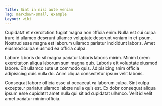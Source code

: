 ```yaml
---
Title: Sint in nisi aute veniam
Tag: markdown-small, example
Layout: wiki
---
```

Cupidatat et exercitation fugiat magna non officia enim. Nulla est qui culpa irure id ullamco deserunt ullamco voluptate deserunt veniam in et ipsum. Nostrud esse magna est laborum ullamco pariatur incididunt laboris. Amet eiusmod culpa eiusmod ea officia culpa.

Labore laboris do sit magna pariatur laboris laboris minim. Minim Lorem exercitation aliqua laborum sunt magna quis. Laboris elit voluptate eiusmod labore. Elit ullamco aute ut commodo quis. Adipisicing anim officia adipisicing duis nulla do. Anim aliqua consectetur ipsum velit laboris.

Consequat labore officia esse ut occaecat ea laborum culpa. Sint culpa excepteur pariatur ullamco labore nulla quis est. Ex dolor consequat aliqua ipsum esse cupidatat amet nulla qui sit ad cupidatat ullamco. Velit id velit amet pariatur minim officia.